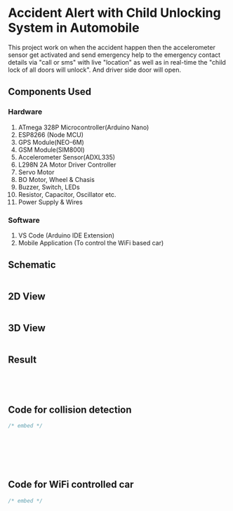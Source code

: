 # Accident Alert with Child Unlocking System in Automobile

This project work on when the accident happen then the accelerometer sensor get activated and send emergency help to the emergency contact details via "call or sms" with live "location" as well as in real-time the "child lock of all doors will unlock". And driver side door will open. 



## Components Used

### Hardware


1. ATmega 328P Microcontroller(Arduino Nano)
2. ESP8266 (Node MCU)
3. GPS Module(NEO-6M)
4. GSM Module(SIM800l)
5. Accelerometer Sensor(ADXL335)
6. L298N 2A Motor Driver Controller 
7. Servo Motor
8. BO Motor, Wheel & Chasis
9. Buzzer, Switch, LEDs
10. Resistor, Capacitor, Oscillator etc.
11. Power Supply & Wires 

### Software

1. VS Code (Arduino IDE Extension)
2. Mobile Application (To control the WiFi based car)



## Schematic 

<img src=""></img>


## 2D View

<img src=""></img>


## 3D View

<img src=""></img>


## Result

<img src=""></img>

<img src=""></img>

<img src=""></img>

<img src=""></img>









## Code for collision detection

```javascript
/* embed */








```


## Code for WiFi controlled car

```javascript
/* embed */




